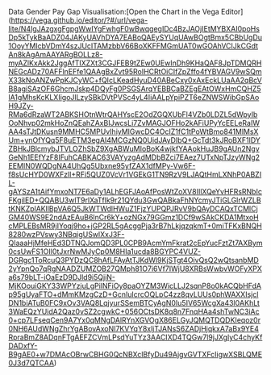 Data Gender Pay Gap Visualisation:[Open the Chart in the Vega Editor] (https://vega.github.io/editor/?#/url/vega-lite/N4IgJAzgxgFgpgWwIYgFwhgF0wBwqgegIDc4BzJAOjIEtMYBXAI0poHsDp5kTykBaADZ04JAKyUAVhDYA7EABoQAEySYUqUAwBOgtBmx5CBbUgDu1OoyYMIcbVDmY4szJUcITAMzbbV66BoXKFFMGmUAT0wGOAhVCIJkCGdtAn8kAgAmAAYARgBOLLz8-myAZlKxAkk2JggAfTIXZXt3CGJFEB9tZEw0UEwInDh9KHaQAF8JpTDMQRHNEGcADz70AFFlnEFfe1QAAgBxZvt95RoIHCRtOiCIfZpZffo4fYBVAGV9wSQmX33kNoANZwPpKJCyWC+fQIcLKeadHyuD40ABeCxy0xAxEckLUaAA2qBcVB8agiSAzOF6GhcmJskp4DQyFg0PSGSArqYEBBCaBZEgEAtOWxHmCQHZ5lA1gMhsKcKLXIigoJlLzySBkDVtPVSc4yL4IiAALpYpiPZT6eZNWSWibGpSAoH9JZy-RMa6dRzaWT2ABKSHOtnWtrQAHYscE2OdZGQXUbFl4VZb0LDZL5dWpyIbOoNhvp02mkHoZnQEahZAxBIJwcsLi7ZvMAGJOFHo2kAFiUPyYcEELeRaIWAA4sTJtDKusn9MMHC5MPUvIhiyMlGwcDC4OcIZ1fC1tPoWtBmo841MlMsXUm+ynOfYQq5F8uETM3egAI4MCGzNQ0UidJAyDIbQ+GcTdt3kJRoBXF1lDYZBHkJBlcmybJTVLOZhSbZ9XgABWuMIoBoK4wjkfYAAokHuJB9gAUn2NgvGeNh1EEfYzF8IFuhCABKAC63VAYyzgAdMDbBZci7EAez7UTxNpTJzyWNg2EEMIN0WQDgNA4UhQg5Ubxne95yfZAX1dfMPy-Vw6F-f8sUcHYD0WXFzlI+RFi5QUZ0VcVr1VGEkG1TN9RzV9LJAQtHmLXNhP0ABZIL-gAYSzA1tAifYmxoNT7E6aDy1ALhEGFJAoAfPosWtZoXV8IIlXQeYvHFRsRNbIcFKgiIED+QQABU3wlT9rlXaTflk9r21QYdu3GwQABkaFhNYcmyJTiGLGIrWZLBtKNKZplAKllBpVA6Q5JkWTWdlHWuZ1FjzYUPQPJRvV9bQAyDCAQxTCMlCjGM40WS9E2ndAzEAuB6lnCr6kY+ozNGx79GGmz1DCf9wSAkCKDA1MtxoHcMPLEBsMR9jIYoqj9ho+jGP2RL5gAcggPja3rB7hLkjqzqkmT+0miTFKxBNQH8280wzPVswy3NBqigUSwlXxJ3F-QIaaaHjMfeHEd3DTNQJomQD3PL0CPB9AcmYmFkrat2cEpYucFztZt7AXBym0csUwFS1OIl0tJxrNwMJyCp0M8HIa1ucda8BGYPC4VUZ-DGRgc1ToRcuQ3PYDzQC8hAfLFAyAtTJKdWl9KjSTgt4OivQsQ2wQtsanbMD2yYpnQo7qRgNAADZUMZOB27QMph81O7i6Vf7IWjU8XRBsWwbvWOFyXPXa6s79bLT-iOaEzD9DJld9i5QjiN-MjKOouiGKY33WPYzjuLgPilNFiOy8paOYZM3WicLLJ2sqnP8o0kACQbHFdAp95gUyaFTO+dMmKMzgCzD+GcnIulcrcOQLpC4zz8qvLUUs0phWAXXIsjclDN1biATuB0FC9xOv3VAQ8LqjyurSSemBTCyAgN0Iu5IV65WcgXa43l0AKhLt3WaEQzYUidA2Qaz0vSZ2cgwkC+056OCtsDK8q8n7FnqHAa4shTwNC3iAc0+cp7LFseqCen9A7Yx0qMNgDAlRYnXGVOgX86ELGyJQMQTDQDKIeqoz0r0NH6AUdWNgZhrYgABovAxoNI7KVYqY8xljTJANsS6ZADjHjqkxA7aBx9YE4RpraBmZ8ADqnFTgAEFZCVmLPsdYuTYz3AACIXD4TQGw7l9jJXglyC4chyKfDADxfY-B9gAE0+w7DMAcOBrwCBHG0QcNBXclBfyDu49AjgvGVTXFcIigwXSBLQME0J3d7QTCAA)
